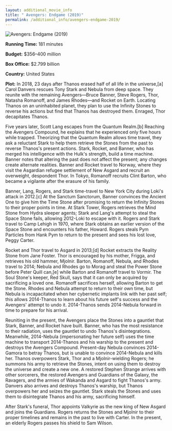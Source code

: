 ```yaml
---
layout: additional_movie_info
title: " Avengers: Endgame (2019)"
permalink: /additional_info/avengers-endgame-2019/
---
```


![ Avengers: Endgame (2019)](https://upload.wikimedia.org/wikipedia/en/0/0d/Avengers_Endgame_poster.jpg)

**Running Time:** 181 minutes

**Budget:** $356–400 million

**Box Office:** $2.799 billion

**Country:** United States

**Plot:** In 2018, 23 days after Thanos erased half of all life in the universe,[a] Carol Danvers rescues Tony Stark and Nebula from deep space. They reunite with the remaining Avengers—Bruce Banner, Steve Rogers, Thor, Natasha Romanoff, and James Rhodes—and Rocket on Earth. Locating Thanos on an uninhabited planet, they plan to use the Infinity Stones to reverse his actions but find that Thanos has destroyed them. Enraged, Thor decapitates Thanos.

Five years later, Scott Lang escapes from the Quantum Realm.[b] Reaching the Avengers Compound, he explains that he experienced only five hours while trapped. Theorizing that the Quantum Realm allows time travel, they ask a reluctant Stark to help them retrieve the Stones from the past to reverse Thanos's present actions. Stark, Rocket, and Banner, who has merged his intelligence with the Hulk's strength, build a time machine. Banner notes that altering the past does not affect the present; any changes create alternate realities. Banner and Rocket travel to Norway, where they visit the Asgardian refugee settlement of New Asgard and recruit an overweight, despondent Thor. In Tokyo, Romanoff recruits Clint Barton, who became a vigilante after the erasure of his family.

Banner, Lang, Rogers, and Stark time-travel to New York City during Loki's attack in 2012.[c] At the Sanctum Sanctorum, Banner convinces the Ancient One to give him the Time Stone after promising to return the Infinity Stones to their proper points in time. At Stark Tower, Rogers retrieves the Mind Stone from Hydra sleeper agents; Stark and Lang's attempt to steal the Space Stone fails, allowing 2012-Loki to escape with it. Rogers and Stark travel to Camp Lehigh in 1970, where Stark obtains an earlier version of the Space Stone and encounters his father, Howard. Rogers steals Pym Particles from Hank Pym to return to the present and sees his lost love, Peggy Carter.

Rocket and Thor travel to Asgard in 2013;[d] Rocket extracts the Reality Stone from Jane Foster. Thor is encouraged by his mother, Frigga, and retrieves his old hammer, Mjolnir. Barton, Romanoff, Nebula, and Rhodes travel to 2014; Nebula and Rhodes go to Morag and steal the Power Stone before Peter Quill can,[e] while Barton and Romanoff travel to Vormir. The Soul Stone's keeper, Red Skull, says that it can only be acquired by sacrificing a loved one. Romanoff sacrifices herself, allowing Barton to get the Stone. Rhodes and Nebula attempt to return to their own time, but Nebula is incapacitated when her cybernetic implants link with her past self; this allows 2014-Thanos to learn about his future self's success and the Avengers' attempt to undo it. 2014-Thanos sends 2014-Nebula forward in time to prepare for his arrival.

Reuniting in the present, the Avengers place the Stones into a gauntlet that Stark, Banner, and Rocket have built. Banner, who has the most resistance to their radiation, uses the gauntlet to undo Thanos's disintegrations. Meanwhile, 2014-Nebula (impersonating her future self) uses the time machine to transport 2014-Thanos and his warship to the present and destroys the Avengers Compound. Present-day Nebula convinces 2014-Gamora to betray Thanos, but is unable to convince 2014-Nebula and kills her. Thanos overpowers Stark, Thor and a Mjolnir-wielding Rogers; he summons his army to retrieve the Stones, intent on using them to destroy the universe and create a new one. A restored Stephen Strange arrives with other sorcerers, the restored Avengers and Guardians of the Galaxy, the Ravagers, and the armies of Wakanda and Asgard to fight Thanos's army. Danvers also arrives and destroys Thanos's warship, but Thanos overpowers her and seizes the gauntlet. Stark steals the Stones and uses them to disintegrate Thanos and his army, sacrificing himself.

After Stark's funeral, Thor appoints Valkyrie as the new king of New Asgard and joins the Guardians. Rogers returns the Stones and Mjolnir to their proper timelines and remains in the past to live with Carter. In the present, an elderly Rogers passes his shield to Sam Wilson.